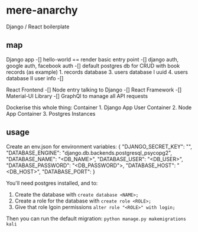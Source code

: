 # mere-anarchy
Django / React boilerplate

## map
Django app
-[] hello-world == render basic entry point
-[] django auth, google auth, facebook auth
-[] default postgres db for CRUD with book records (as example)
    1. records database
    3. users database I uuid
    4. users database II user info
-[] 

React Frontend
-[] Node entry talking to Django
-[] React Framework
-[] Material-UI Library 
-[] GraphQl to manage all API requests

Dockerise this whole thing:
Container 1. Django App User
Container 2. Node App
Container 3. Postgres Instances

## usage
Create an env.json for environment variables:
{
    "DJANGO_SECRET_KEY": "<your-secret-key>",
    "DATABASE_ENGINE": "django.db.backends.postgresql_psycopg2",
    "DATABASE_NAME": "<DB_NAME>",
    "DATABASE_USER": "<DB_USER>",
    "DATABASE_PASSWORD": "<DB_PASSWORD">,
    "DATABASE_HOST": "<DB_HOST>",
    "DATABASE_PORT": <PORT>
}

You'll need postgres installed, and to:
1. Create the database with `create database <NAME>;`
2. Create a role for the database with `create role <ROLE>;`
3. Give that role lgoin permissions `alter role "<ROLE>" with login;`

Then you can run the default migration:
```python manage.py makemigrations kali```
